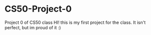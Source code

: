 # CS50-Project-0
Project 0 of CS50 class
HI! this is my first project for the class.  It isn't perfect, but im proud of it :)
